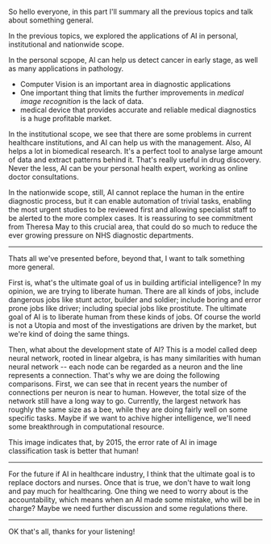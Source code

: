 So hello everyone, in this part I'll summary all the previous topics and talk about something general.

In the previous topics, we explored the applications of AI in personal, institutional and nationwide scope.

In the personal scpope, AI can help us detect cancer in early stage, as well as many applications in pathology.

- Computer Vision is an important area in diagnostic applications
- One important thing that limits the further improvements in _medical image recognition_ is the lack of data.
- medical device that provides accurate and reliable medical diagnostics is a huge profitable market.

In the institutional scope, we see that there are some problems in current healthcare institutions, and AI can help us with the management. Also, AI helps a lot in biomedical research. It's a perfect tool to analyse large amount of data and extract patterns behind it. That's really useful in drug discovery. Never the less, AI can be your personal health expert, working as online doctor consultations.

In the nationwide scope, still, AI cannot replace the human in the entire diagnostic process, but it can enable automation of trivial tasks, enabling the most urgent studies to be reviewed first and allowing specialist staff to be alerted to the more complex cases. It is reassuring to see commitment from Theresa May to this crucial area, that could do so much to reduce the ever growing pressure on NHS diagnostic departments.

---

Thats all we've presented before, beyond that, I want to talk something more general.

First is, what's the ultimate goal of us in building artificial intelligence? In my opinion, we are trying to liberate human. There are all kinds of jobs, include dangerous jobs like stunt actor, builder and soldier; include boring and error prone jobs like driver; including special jobs like prostitute. The ultimate goal of AI is to liberate human from these kinds of jobs. Of course the world is not a Utopia and most of the investigations are driven by the market, but we're kind of doing the same things.

Then, what about the development state of AI? This is a model called deep neural network, rooted in linear algebra, is has many similarities with human neural network -- each node can be regarded as a neuron and the line represents a connection. That's why we are doing the following comparisons. First, we can see that in recent years the number of connections per neuron is near to human. However, the total size of the network still have a long way to go. Currently, the largest network has roughly the same size as a bee, while they are doing fairly well on some specific tasks. Maybe if we want to achive higher intelligence, we'll need some breakthrough in computational resource.

This image indicates that, by 2015, the error rate of AI in image classification task is better that human!

---

For the future if AI in healthcare industry, I think that the ultimate goal is to replace doctors and nurses. Once that is true, we don't have to wait long and pay much for healthcaring. One thing we need to worry about is the accountability, which means when an AI made some mistake, who will be in charge? Maybe we need further discussion and some regulations there.

---

OK that's all, thanks for your listening!
